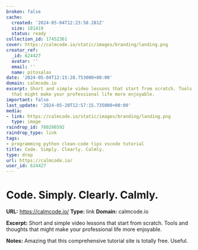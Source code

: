 ```yaml
---
broken: false
cache:
  created: '2024-05-04T12:23:58.281Z'
  size: 181419
  status: ready
collection_id: 17452361
cover: https://calmcode.io/static/images/branding/landing.png
creator_ref:
  _id: 624427
  avatar: ''
  email: ''
  name: pitosalas
date: '2024-05-04T12:15:28.753000+00:00'
domain: calmcode.io
excerpt: Short and simple video lessons that start from scratch. Tools and thoughts
  that might make your professional life more enjoyable.
important: false
last_update: '2024-05-20T12:57:15.735000+00:00'
media:
- link: https://calmcode.io/static/images/branding/landing.png
  type: image
raindrop_id: 780286592
raindrop_type: link
tags:
- programming python clean-code tips vscode tutorial
title: Code. Simply. Clearly. Calmly.
type: drop
url: https://calmcode.io/
user_id: 624427
---
```


# Code. Simply. Clearly. Calmly.

**URL:** https://calmcode.io/
**Type:** link
**Domain:** calmcode.io

**Excerpt:** Short and simple video lessons that start from scratch. Tools and thoughts that might make your professional life more enjoyable.

**Notes:**
Amazing that this comprehensive tutorial site is totally free. Useful. 
